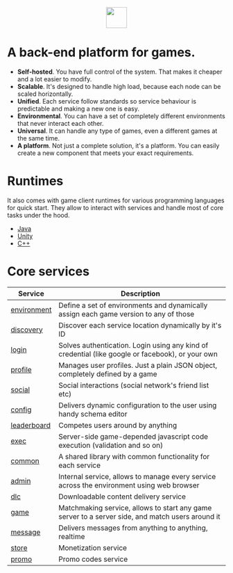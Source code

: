 <center>
<img src="https://cloud.githubusercontent.com/assets/1666014/26267105/0169f088-3cf1-11e7-93e9-2d0d0169eacc.png" width="48">
</center>

# A back-end platform for games.

* **Self-hosted**. You have full control of the system. That makes it cheaper and a lot easier to modify.
* **Scalable**. It's designed to handle high load, because each node can be scaled horizontally. 
* **Unified**. Each service follow standards so service behaviour is predictable and making a new one is easy.
* **Environmental**. You can have a set of completely different environments that never interact each other.
* **Universal**. It can handle any type of games, even a different games at the same time.
* **A platform**. Not just a complete solution, it's a platform. You can easily create a new component that meets your exact requirements.

# Runtimes
It also comes with game client runtimes for various programming languages for quick start. They allow to interact with services and handle most of core tasks under the hood.
* [Java](https://github.com/anthill-services/anthill-runtime-java/)
* [Unity](https://github.com/anthill-services/anthill-runtime-unity/)
* [C++](https://github.com/anthill-services/anthill-runtime-cpp/)

# Core services
| Service | Description |
|-------------------------------------------------------------------------|--------------------------------------------------------------------------------------------------|
| [environment](https://github.com/anthill-services/anthill-environment/) | Define a set of environments and dynamically assign each game version to any of those |
| [discovery](https://github.com/anthill-services/anthill-discovery/) | Discover each service location dynamically by it's ID |
| [login](https://github.com/anthill-services/anthill-login/) | Solves authentication. Login using any kind of credential (like google or facebook), or your own |
| [profile](https://github.com/anthill-services/anthill-profile/) | Manages user profiles. Just a plain JSON object, completely defined by a game |
| [social](https://github.com/anthill-services/anthill-social/) | Social interactions (social network's friend list etc) |
| [config](https://github.com/anthill-services/anthill-config/) | Delivers dynamic configuration to the user using handy schema editor |
| [leaderboard](https://github.com/anthill-services/anthill-leaderboard/) | Competes users around by anything |
| [exec](https://github.com/anthill-services/anthill-exec/) | Server-side game-depended javascript code execution (validation and so on) |
| [common](https://github.com/anthill-services/anthill-common/) | A shared library with common functionality for each service |
| [admin](https://github.com/anthill-services/anthill-admin/) | Internal service, allows to manage every service across the environment using web browser |
| [dlc](https://github.com/anthill-services/anthill-dlc/) | Downloadable content delivery service |
| [game](https://github.com/anthill-services/anthill-game/) | Matchmaking service, allows to start any game server to a server side, and match users around it |
| [message](https://github.com/anthill-services/anthill-message/) | Delivers messages from anything to anything, realtime |
| [store](https://github.com/anthill-services/anthill-store/) | Monetization service |
| [promo](https://github.com/anthill-services/anthill-promo/) | Promo codes service |